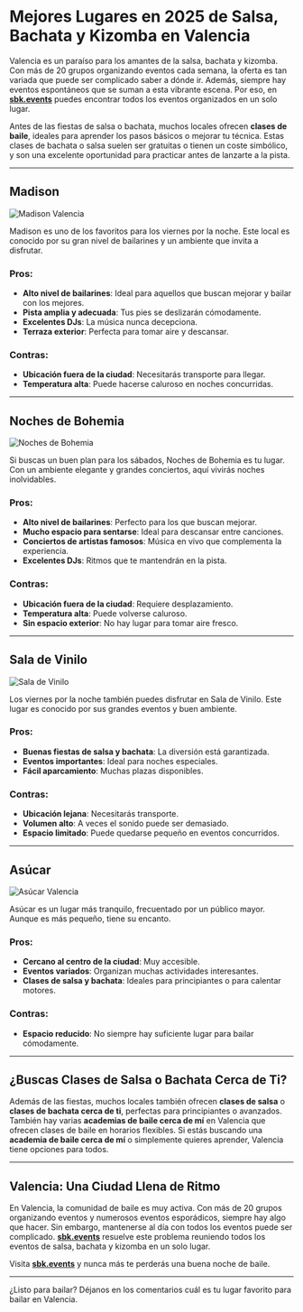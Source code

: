 # Mejores Lugares en 2025 de Salsa, Bachata y Kizomba en Valencia

Valencia es un paraíso para los amantes de la salsa, bachata y kizomba. Con más de 20 grupos organizando eventos cada semana, la oferta es tan variada que puede ser complicado saber a dónde ir. Además, siempre hay eventos espontáneos que se suman a esta vibrante escena. Por eso, en **[sbk.events](https://sbk.events)** puedes encontrar todos los eventos organizados en un solo lugar.

Antes de las fiestas de salsa o bachata, muchos locales ofrecen **clases de baile**, ideales para aprender los pasos básicos o mejorar tu técnica. Estas clases de bachata o salsa suelen ser gratuitas o tienen un coste simbólico, y son una excelente oportunidad para practicar antes de lanzarte a la pista.

---

## Madison

![Madison Valencia](https://via.placeholder.com/800x400.png)

Madison es uno de los favoritos para los viernes por la noche. Este local es conocido por su gran nivel de bailarines y un ambiente que invita a disfrutar.

### Pros:
- **Alto nivel de bailarines**: Ideal para aquellos que buscan mejorar y bailar con los mejores.
- **Pista amplia y adecuada**: Tus pies se deslizarán cómodamente.
- **Excelentes DJs**: La música nunca decepciona.
- **Terraza exterior**: Perfecta para tomar aire y descansar.

### Contras:
- **Ubicación fuera de la ciudad**: Necesitarás transporte para llegar.
- **Temperatura alta**: Puede hacerse caluroso en noches concurridas.

---

## Noches de Bohemia

![Noches de Bohemia](https://via.placeholder.com/800x400.png)

Si buscas un buen plan para los sábados, Noches de Bohemia es tu lugar. Con un ambiente elegante y grandes conciertos, aquí vivirás noches inolvidables.

### Pros:
- **Alto nivel de bailarines**: Perfecto para los que buscan mejorar.
- **Mucho espacio para sentarse**: Ideal para descansar entre canciones.
- **Conciertos de artistas famosos**: Música en vivo que complementa la experiencia.
- **Excelentes DJs**: Ritmos que te mantendrán en la pista.

### Contras:
- **Ubicación fuera de la ciudad**: Requiere desplazamiento.
- **Temperatura alta**: Puede volverse caluroso.
- **Sin espacio exterior**: No hay lugar para tomar aire fresco.

---

## Sala de Vinilo

![Sala de Vinilo](https://via.placeholder.com/800x400.png)

Los viernes por la noche también puedes disfrutar en Sala de Vinilo. Este lugar es conocido por sus grandes eventos y buen ambiente.

### Pros:
- **Buenas fiestas de salsa y bachata**: La diversión está garantizada.
- **Eventos importantes**: Ideal para noches especiales.
- **Fácil aparcamiento**: Muchas plazas disponibles.

### Contras:
- **Ubicación lejana**: Necesitarás transporte.
- **Volumen alto**: A veces el sonido puede ser demasiado.
- **Espacio limitado**: Puede quedarse pequeño en eventos concurridos.

---

## Asúcar

![Asúcar Valencia](https://via.placeholder.com/800x400.png)

Asúcar es un lugar más tranquilo, frecuentado por un público mayor. Aunque es más pequeño, tiene su encanto.

### Pros:
- **Cercano al centro de la ciudad**: Muy accesible.
- **Eventos variados**: Organizan muchas actividades interesantes.
- **Clases de salsa y bachata**: Ideales para principiantes o para calentar motores.

### Contras:
- **Espacio reducido**: No siempre hay suficiente lugar para bailar cómodamente.

---

## ¿Buscas Clases de Salsa o Bachata Cerca de Ti?

Además de las fiestas, muchos locales también ofrecen **clases de salsa** o **clases de bachata cerca de ti**, perfectas para principiantes o avanzados. También hay varias **academias de baile cerca de mí** en Valencia que ofrecen clases de baile en horarios flexibles. Si estás buscando una **academia de baile cerca de mí** o simplemente quieres aprender, Valencia tiene opciones para todos.

---

## Valencia: Una Ciudad Llena de Ritmo

En Valencia, la comunidad de baile es muy activa. Con más de 20 grupos organizando eventos y numerosos eventos esporádicos, siempre hay algo que hacer. Sin embargo, mantenerse al día con todos los eventos puede ser complicado. **[sbk.events](https://sbk.events)** resuelve este problema reuniendo todos los eventos de salsa, bachata y kizomba en un solo lugar.

Visita **[sbk.events](https://sbk.events)** y nunca más te perderás una buena noche de baile.

---

¿Listo para bailar? Déjanos en los comentarios cuál es tu lugar favorito para bailar en Valencia.
